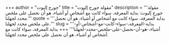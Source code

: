 +++
author = "جورج إليوت"
title = "مقولة جورج إليوت"
description = '''مقولة جورج إليوت: بداية المعرفة، سواء كانت مع أشخاص أو أشياء، هو أن نحصل على ملخص محدد لجهلنا.'''
quote = '''بداية المعرفة، سواء كانت مع أشخاص أو أشياء، هو أن نحصل على ملخص محدد لجهلنا.'''
slug = '''بداية-المعرفة،-سواء-كانت-مع-أشخاص-أو-أشياء،-هو-أن-نحصل-على-ملخص-محدد-لجهلنا'''
+++
بداية المعرفة، سواء كانت مع أشخاص أو أشياء، هو أن نحصل على ملخص محدد لجهلنا.
